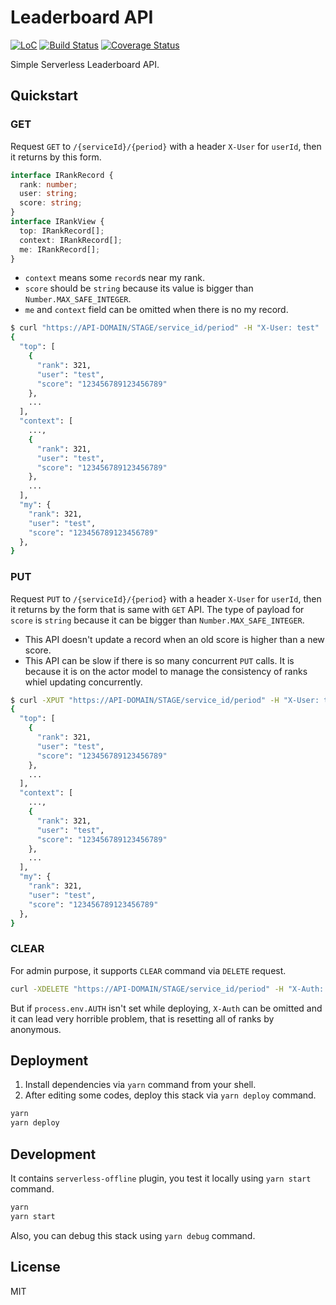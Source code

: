 # Leaderboard API

[![LoC](https://tokei.rs/b1/github/yingyeothon/leaderboard-api)](https://github.com/yingyeothon/leaderboard-api)
[![Build Status](https://travis-ci.org/yingyeothon/leaderboard-api.svg?branch=master)](https://travis-ci.org/yingyeothon/leaderboard-api)
[![Coverage Status](https://coveralls.io/repos/github/yingyeothon/leaderboard-api/badge.svg?branch=master)](https://coveralls.io/github/yingyeothon/leaderboard-api?branch=master)

Simple Serverless Leaderboard API.

## Quickstart

### GET

Request `GET` to `/{serviceId}/{period}` with a header `X-User` for `userId`, then it returns by this form.

```typescript
interface IRankRecord {
  rank: number;
  user: string;
  score: string;
}
interface IRankView {
  top: IRankRecord[];
  context: IRankRecord[];
  me: IRankRecord[];
}
```

- `context` means some `record`s near my rank.
- `score` should be `string` because its value is bigger than `Number.MAX_SAFE_INTEGER`.
- `me` and `context` field can be omitted when there is no my record.

```bash
$ curl "https://API-DOMAIN/STAGE/service_id/period" -H "X-User: test"
{
  "top": [
    {
      "rank": 321,
      "user": "test",
      "score": "123456789123456789"
    },
    ...
  ],
  "context": [
    ...,
    {
      "rank": 321,
      "user": "test",
      "score": "123456789123456789"
    },
    ...
  ],
  "my": {
    "rank": 321,
    "user": "test",
    "score": "123456789123456789"
  },
}
```

### PUT

Request `PUT` to `/{serviceId}/{period}` with a header `X-User` for `userId`, then it returns by the form that is same with `GET` API. The type of payload for `score` is `string` because it can be bigger than `Number.MAX_SAFE_INTEGER`.

- This API doesn't update a record when an old score is higher than a new score.
- This API can be slow if there is so many concurrent `PUT` calls. It is because it is on the actor model to manage the consistency of ranks whiel updating concurrently.

```bash
$ curl -XPUT "https://API-DOMAIN/STAGE/service_id/period" -H "X-User: test" -d "123456789123456789"
{
  "top": [
    {
      "rank": 321,
      "user": "test",
      "score": "123456789123456789"
    },
    ...
  ],
  "context": [
    ...,
    {
      "rank": 321,
      "user": "test",
      "score": "123456789123456789"
    },
    ...
  ],
  "my": {
    "rank": 321,
    "user": "test",
    "score": "123456789123456789"
  },
}
```

### CLEAR

For admin purpose, it supports `CLEAR` command via `DELETE` request.

```bash
curl -XDELETE "https://API-DOMAIN/STAGE/service_id/period" -H "X-Auth: admin-secret"
```

But if `process.env.AUTH` isn't set while deploying, `X-Auth` can be omitted and it can lead very horrible problem, that is resetting all of ranks by anonymous.

## Deployment

1. Install dependencies via `yarn` command from your shell.
2. After editing some codes, deploy this stack via `yarn deploy` command.

```bash
yarn
yarn deploy
```

## Development

It contains `serverless-offline` plugin, you test it locally using `yarn start` command.

```bash
yarn
yarn start
```

Also, you can debug this stack using `yarn debug` command.

## License

MIT
